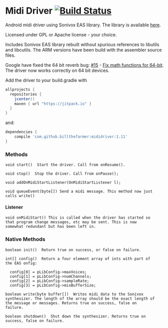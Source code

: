 # Midi Driver [![Build Status](https://travis-ci.org/billthefarmer/mididriver.svg?branch=master)](https://travis-ci.org/billthefarmer/mididriver)

Android midi driver using Sonivox EAS library. The library is
available
[here](https://github.com/billthefarmer/mididriver/releases).

Licensed under GPL or Apache license - your choice.

Includes Sonivox EAS library rebuilt without spurious references to
libutils and libcutils. The ARM versions have been build with the
assembler source files.

Google have fixed the 64 bit reverb bug:
[#15](https://github.com/billthefarmer/mididriver/issues/15) -
[Fix math functions for 64-bit](https://github.com/android/platform_external_sonivox/commit/d216e303f65f5e36ffba92d342a8c61f753c98d7). The
driver now works correctly on 64 bit devices.

Add the driver to your build.gradle with
```gradle
allprojects {
  repositories {
    jcenter()
    maven { url "https://jitpack.io" }
  }
}
```
and:
```gradle
dependencies {
    compile 'com.github.billthefarmer:mididriver:1.11'
}
```
### Methods

	void start()  Start the driver. Call from onResume().

	void stop()  Stop the driver. Call from onPause();

	void addOnMidiStartListener(OnMidiStartListener l);

	void queueEvent(byte[]) Send a midi message. This method now just
    calls write()

#### Listener

	void onMidiStart() This is called when the driver has started so
    that program change messages, etc may be sent. This is now
    somewhat redundant but has been left in.

### Native Methods

	boolean init()  Return true on success, or false on failure.
	
	int[] config()  Return a four element array of ints with part of
	the EAS onfig:

      config[0] = pLibConfig->maxVoices;
      config[1] = pLibConfig->numChannels;
      config[2] = pLibConfig->sampleRate;
      config[3] = pLibConfig->mixBufferSize;

	boolean write(byte buffer[])  Writes midi data to the Sonivox
	synthesizer. The length of the array should be the exact length of
	the message or messages. Returns true on success, false on
	failure.

	boolean shutdown()  Shut down the synthesizer. Returns true on
	success, false on failure.
